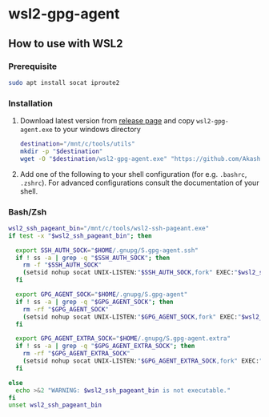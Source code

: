 # wsl2-gpg-agent

## How to use with WSL2
### Prerequisite

```bash
sudo apt install socat iproute2
```

### Installation
1. Download latest version from [release page](https://github.com/AkashiSN/wsl2-gpg-agent/releases/latest) and copy `wsl2-gpg-agent.exe` to your windows directory
    ```bash
    destination="/mnt/c/tools/utils"
    mkdir -p "$destination"
    wget -O "$destination/wsl2-gpg-agent.exe" "https://github.com/AkashiSN/wsl2-gpg-agent/releases/latest/download/wsl2-gpg-agent.exe"
    ```
2. Add one of the following to your shell configuration (for e.g. `.bashrc`, `.zshrc`). For advanced configurations consult the documentation of your shell.



### Bash/Zsh

```bash
wsl2_ssh_pageant_bin="/mnt/c/tools/wsl2-ssh-pageant.exe"
if test -x "$wsl2_ssh_pageant_bin"; then

  export SSH_AUTH_SOCK="$HOME/.gnupg/S.gpg-agent.ssh"
  if ! ss -a | grep -q "$SSH_AUTH_SOCK"; then
    rm -f "$SSH_AUTH_SOCK"
    (setsid nohup socat UNIX-LISTEN:"$SSH_AUTH_SOCK,fork" EXEC:"$wsl2_ssh_pageant_bin --ssh" >/dev/null 2>&1 &)
  fi

  export GPG_AGENT_SOCK="$HOME/.gnupg/S.gpg-agent"
  if ! ss -a | grep -q "$GPG_AGENT_SOCK"; then
    rm -rf "$GPG_AGENT_SOCK"
    (setsid nohup socat UNIX-LISTEN:"$GPG_AGENT_SOCK,fork" EXEC:"$wsl2_ssh_pageant_bin --gpg S.gpg-agent" >/dev/null 2>&1 &)
  fi

  export GPG_AGENT_EXTRA_SOCK="$HOME/.gnupg/S.gpg-agent.extra"
  if ! ss -a | grep -q "$GPG_AGENT_EXTRA_SOCK"; then
    rm -rf "$GPG_AGENT_EXTRA_SOCK"
    (setsid nohup socat UNIX-LISTEN:"$GPG_AGENT_EXTRA_SOCK,fork" EXEC:"$wsl2_ssh_pageant_bin --gpg S.gpg-agent.extra" >/dev/null 2>&1 &)
  fi

else
  echo >&2 "WARNING: $wsl2_ssh_pageant_bin is not executable."
fi
unset wsl2_ssh_pageant_bin
```